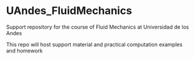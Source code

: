 # UAndes_FluidMechanics
Support repository for the course of Fluid Mechanics at Universidad de los Andes

This repo will host support material and practical computation examples and homework
